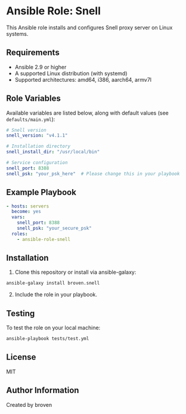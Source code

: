 # Ansible Role: Snell

This Ansible role installs and configures Snell proxy server on Linux systems.

## Requirements

- Ansible 2.9 or higher
- A supported Linux distribution (with systemd)
- Supported architectures: amd64, i386, aarch64, armv7l

## Role Variables

Available variables are listed below, along with default values (see `defaults/main.yml`):

```yaml
# Snell version
snell_version: "v4.1.1"

# Installation directory
snell_install_dir: "/usr/local/bin"

# Service configuration
snell_port: 8388
snell_psk: "your_psk_here"  # Please change this in your playbook
```

## Example Playbook

```yaml
- hosts: servers
  become: yes
  vars:
    snell_port: 8388
    snell_psk: "your_secure_psk"
  roles:
    - ansible-role-snell
```

## Installation

1. Clone this repository or install via ansible-galaxy:
```bash
ansible-galaxy install broven.snell
```

2. Include the role in your playbook.

## Testing

To test the role on your local machine:

```bash
ansible-playbook tests/test.yml
```

## License

MIT

## Author Information

Created by broven 